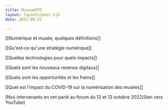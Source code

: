 ```yaml
---
title: MuseumXTD  
layout: layouts/post.njk  
date: 2022-08-31

---
```


[[Numérique et musée, quelques définitions]]

[[Qu'est-ce qu'une stratégie numérique]]

[[Quelles technologies pour quels impacts]]

[[Quels sont les nouveaux revenus digitaux]]

[[Quels sont les opportunités et les freins]]

[[Quel est l'impact du COVID-19 sur la numérisation des musées]]

[Nos intervenants en ont parlé au forum du 12 et 13 octobre 2022](lien vers YouTube)